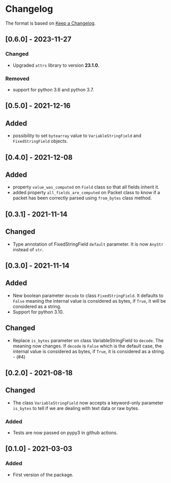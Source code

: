 # Changelog

The format is based on [Keep a Changelog](https://keepachangelog.com/en/1.1.0/).

## [0.6.0] - 2023-11-27

### Changed

- Upgraded `attrs` library to version **23.1.0**.

### Removed

- support for python 3.6 and python 3.7.

## [0.5.0] - 2021-12-16

## Added

- possibility to set `bytearray` value to `VariableStringField` and `FixedStringField` objects.

## [0.4.0] - 2021-12-08

## Added

- property `value_was_computed` on `Field` class so that all fields inherit it.
- added property `all_fields_are_computed` on Packet class to know if a packet has been correctly parsed using
  `from_bytes` class method.


## [0.3.1] - 2021-11-14

## Changed

- Type annotation of FixedStringField `default` parameter. It is now `AnyStr` instead of `str`.

## [0.3.0] - 2021-11-14

## Added

- New boolean parameter `decode` to class `FixedStringField`. It defaults to `False` meaning the internal value is
  considered as bytes, if `True`, it will be considered as a string.
- Support for python 3.10.

## Changed

- Replace `is_bytes` parameter on class VariableStringField to `decode`. The meaning now changes. If `decode` is `False`
  which is the default case, the internal value is considered as bytes, if `True`, it is considered as a string. - (#4)

## [0.2.0] - 2021-08-18

## Changed

- The class `VariableStringField` now accepts a keyword-only parameter `is_bytes` to tell if we are dealing with text
  data or raw bytes.

### Added

- Tests are now passed on pypy3 in github actions.

## [0.1.0] - 2021-03-03

### Added

- First version of the package.
